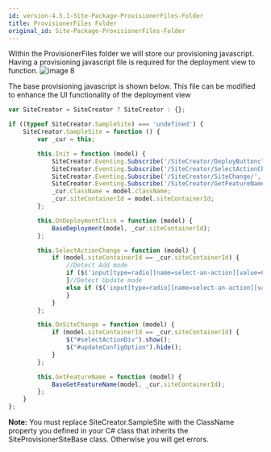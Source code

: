 ```yaml
---
id: version-4.5.1-Site-Package-ProvisionerFiles-Folder
title: ProvisionerFiles Folder
original_id: Site-Package-ProvisionerFiles-Folder
---
```


Within the ProvisionerFiles folder we will store our provisioning javascript. Having a provisioning javascript file is required for the deployment view to function.
![image 8](https://akumina.azureedge.net/wiki/training/images/site_creator/image8.png)

The base provisioning javascript is shown below. This file can be modified to enhance the UI functionality of the deployment view
```javascript
var SiteCreator = SiteCreator ? SiteCreator : {};

if ((typeof SiteCreator.SampleSite) === 'undefined') {
    SiteCreator.SampleSite = function () {
        var _cur = this;

        this.Init = function (model) {
            SiteCreator.Eventing.Subscribe('/SiteCreator/DeployButtonclick/', _cur.OnDeploymentClick);
            SiteCreator.Eventing.Subscribe('/SiteCreator/SelectActionChange/', _cur.SelectActionChange);
            SiteCreator.Eventing.Subscribe('/SiteCreator/SiteChange/', _cur.OnSiteChange);
            SiteCreator.Eventing.Subscribe('/SiteCreator/GetFeatureName/', _cur.GetFeatureName);
            _cur.className = model.className;
            _cur.siteContainerId = model.siteContainerId;
        };

        this.OnDeploymentClick = function (model) {
            BaseDeployment(model, _cur.siteContainerId);
        };

        this.SelectActionChange = function (model) {
            if (model.siteContainerId == _cur.siteContainerId) {
                //Detect Add mode
				if ($('input[type=radio][name=select-an-action][value=CreateNewInstallation]').is(':checked')) {
                }//Detect Update mode
                else if ($('input[type=radio][name=select-an-action][value=UpdateConfigurationSettings]').is(':checked')) {
                }
            }
        };

        this.OnSiteChange = function (model) {
            if (model.siteContainerId == _cur.siteContainerId) {
                $("#selectActionDiv").show();
                $("#updateConfigOption").hide();
            }
        };

        this.GetFeatureName = function (model) {
            BaseGetFeatureName(model, _cur.siteContainerId);
        };
    }
};
```
**Note:** You must replace SiteCreator.SampleSite with the ClassName property you defined in your C# class that inherits the SiteProvisionerSiteBase class. Otherwise you will get errors.
